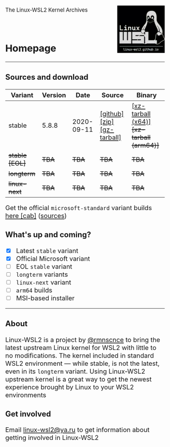 <img src="images/image.png" width="150" title="WSL Avatar" align="right" /><big>The Linux-WSL2 Kernel Archives<big>
<br>
<br>
<br>
<h2>Homepage</h2>

---

### Sources and download 

 Variant | Version | Date | Source | Binary |
 --------|---------|------|--------|--------|
 stable | 5.8.8 | 2020-09-11 | [[github]](https://github.com/linux-wsl2/linux-stable/tree/linux-5.8.y) [[zip]](https://github.com/linux-wsl2/linux-stable/archive/v5.8.8.zip) [[gz-tarball]](https://github.com/linux-wsl2/linux-stable/archive/v5.8.8.tar.gz) | [[xz-tarball (x64)]](https://github.com/linux-wsl2/linux-stable/releases/download/v5.8.8/x64_linux-wsl2_5.8.8.tar.xz) ~~[xz-tarball (arm64)]~~
 ~~stable [EOL]~~ | ~~TBA~~ | ~~TBA~~ | ~~TBA~~ | ~~TBA~~ 
 ~~longterm~~ | ~~TBA~~ | ~~TBA~~ | ~~TBA~~ | ~~TBA~~ 
 ~~linux-next~~ | ~~TBA~~ | ~~TBA~~ | ~~TBA~~ | ~~TBA~~ 

Get the official `microsoft-standard` variant builds [here [cab]](https://www.catalog.update.microsoft.com/Search.aspx?q=Windows%20Subsystem%20for%20Linux%20Update) ([sources](https://github.com/microsoft/WSL2-Linux-Kernel))

### What's up and coming?
- [x] Latest `stable` variant
- [x] Official Microsoft variant
- [ ] EOL `stable` variant
- [ ] `longterm` variants
- [ ] `linux-next` variant
- [ ] `arm64` builds
- [ ] MSI-based installer

---
### About
Linux-WSL2 is a project by [@rmnscnce](https://www.github.com/rmnscnce) to bring the latest upstream Linux kernel for WSL2 with little to no modifications. The kernel included in standard WSL2 environment — while stable, is not the latest, even in its `longterm` variant. Using Linux-WSL2 upstream kernel is a great way to get the newest experience brought by Linux to your WSL2 environments

### Get involved
Email linux-wsl2@ya.ru to get information about getting involved in Linux-WSL2
